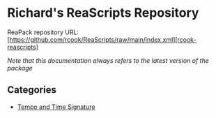 # Richard's ReaScripts Repository

ReaPack repository URL: [https://github.com/rcook/ReaScripts/raw/main/index.xml][rcook-reascripts]

_Note that this documentation always refers to the latest version of the package_

## Categories

* [Tempo and Time Signature](tempo-and-time-signature)

[rcook-reascripts]: https://github.com/rcook/ReaScripts/raw/main/index.xml
